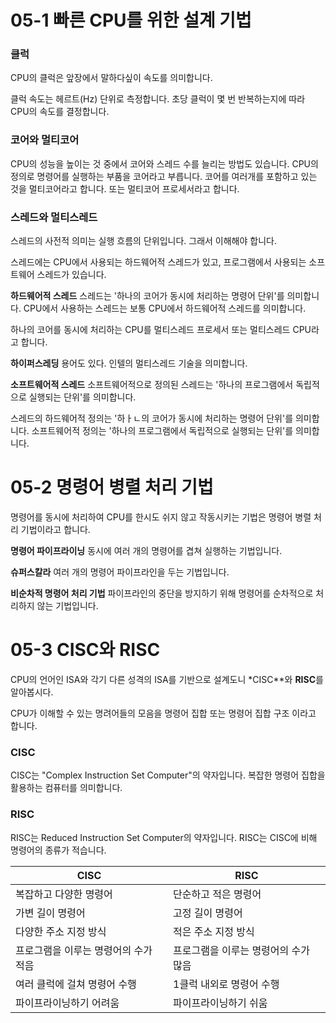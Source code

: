 # 05-1 빠른 CPU를 위한 설계 기법
### 클럭
CPU의 클럭은 앞장에서 말하다싶이 속도를 의미합니다.

클럭 속도는 헤르트(Hz) 단위로 측정합니다. 초당 클럭이 몇 번 반복하는지에 따라 CPU의 속도를 결정합니다.


### 코어와 멀티코어
CPU의 성능을 높이는 것 중에서 코어와 스레드 수를 늘리는 방법도 있습니다.
CPU의 정의로 명령어를 실행하는 부품을 코어라고 부릅니다.
코어를 여러개를 포함하고 있는 것을 멀티코어라고 합니다. 또는 멀티코어 프로세서라고 합니다.

### 스레드와 멀티스레드

스레드의 사전적 의미는 실행 흐름의 단위입니다. 그래서 이해해야 합니다.

스레드에는 CPU에서 사용되는 하드웨어적 스레드가 있고, 프로그램에서 사용되는 소프트웨어 스레드가 있습니다.

**하드웨어적 스레드**
스레드는 '하나의 코어가 동시에 처리하는 명령어 단위'를 의미합니다. CPU에서 사용하는 스레드는 보통 CPU에서 하드웨어적 스레드를 의미합니다.

하나의 코어를 동시에 처리하는 CPU를 멀티스레드 프로세서 또는 멀티스레드 CPU라고 합니다.

**하이퍼스레딩** 용어도 있다. 인텔의 멀티스레드 기술을 의미합니다.

**소프트웨어적 스레드**
소프트웨어적으로 정의된 스레드는 '하나의 프로그램에서 독립적으로 실행되는 단위'를 의미합니다. 

스레드의 하드웨어적 정의는 '하ㅏㄴ의 코어가 동시에 처리하는 명령어 단위'를 의미합니다. 소프트웨어적 정의는 '하나의 프로그램에서 독립적으로 실행되는 단위'를 의미합니다.

# 05-2 명령어 병렬 처리 기법
명령어를 동시에 처리하여 CPU를 한시도 쉬지 않고 작동시키는 기법은 명령어 병렬 처리 기법이라고 합니다.

**명령어 파이프라이닝**
동시에 여러 개의 명령어를 겹쳐 실행하는 기법입니다.

**슈퍼스칼라**
여러 개의 명령어 파이프라인을 두는 기법입니다.

**비순차적 명령어 처리 기법**
파이프라인의 중단을 방지하기 위해 명령어를 순차적으로 처리하지 않는 기법입니다.

# 05-3 CISC와 RISC
CPU의 언어인 ISA와 각기 다른 성격의 ISA를 기반으로 설계도니 *CISC**와 **RISC**를 알아봅시다.

CPU가 이해할 수 있는 명려어들의 모음을 명령어 집합 또는 명령어 집합 구조 이라고 합니다.

### CISC
CISC는 "Complex Instruction Set Computer"의 약자입니다. 복잡한 명령어 집합을 활용하는 컴퓨터를 의미합니다.

### RISC
RISC는 Reduced Instruction Set Computer의 약자입니다. RISC는 CISC에 비해 명령어의 종류가 적습니다.

|CISC|RISC|
|------|---|
|복잡하고 다양한 명령어|단순하고 적은 명령어|
|가변 길이 명령어|고정 길이 명령어|
|다양한 주소 지정 방식|적은 주소 지정 방식|
|프로그램을 이루는 명령어의 수가 적음|프로그램을 이루는 명령어의 수가 많음|
|여러 클럭에 걸쳐 명령어 수행|1클럭 내외로 명령어 수행|
|파이프라이닝하기 어려움|파이프라이닝하기 쉬움|
